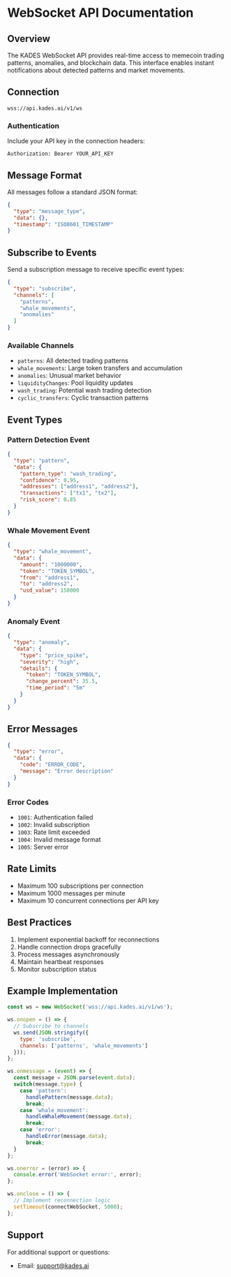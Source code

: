 # WebSocket API Documentation

## Overview
The KADES WebSocket API provides real-time access to memecoin trading patterns, anomalies, and blockchain data. This interface enables instant notifications about detected patterns and market movements.

## Connection
```
wss://api.kades.ai/v1/ws
```

### Authentication
Include your API key in the connection headers:
```
Authorization: Bearer YOUR_API_KEY
```

## Message Format
All messages follow a standard JSON format:

```json
{
  "type": "message_type",
  "data": {},
  "timestamp": "ISO8601_TIMESTAMP"
}
```

## Subscribe to Events
Send a subscription message to receive specific event types:

```json
{
  "type": "subscribe",
  "channels": [
    "patterns",
    "whale_movements",
    "anomalies"
  ]
}
```

### Available Channels
- `patterns`: All detected trading patterns
- `whale_movements`: Large token transfers and accumulation
- `anomalies`: Unusual market behavior
- `liquidityChanges`: Pool liquidity updates
- `wash_trading`: Potential wash trading detection
- `cyclic_transfers`: Cyclic transaction patterns

## Event Types

### Pattern Detection Event
```json
{
  "type": "pattern",
  "data": {
    "pattern_type": "wash_trading",
    "confidence": 0.95,
    "addresses": ["address1", "address2"],
    "transactions": ["tx1", "tx2"],
    "risk_score": 0.85
  }
}
```

### Whale Movement Event
```json
{
  "type": "whale_movement",
  "data": {
    "amount": "1000000",
    "token": "TOKEN_SYMBOL",
    "from": "address1",
    "to": "address2",
    "usd_value": 150000
  }
}
```

### Anomaly Event
```json
{
  "type": "anomaly",
  "data": {
    "type": "price_spike",
    "severity": "high",
    "details": {
      "token": "TOKEN_SYMBOL",
      "change_percent": 35.5,
      "time_period": "5m"
    }
  }
}
```

## Error Messages
```json
{
  "type": "error",
  "data": {
    "code": "ERROR_CODE",
    "message": "Error description"
  }
}
```

### Error Codes
- `1001`: Authentication failed
- `1002`: Invalid subscription
- `1003`: Rate limit exceeded
- `1004`: Invalid message format
- `1005`: Server error

## Rate Limits
- Maximum 100 subscriptions per connection
- Maximum 1000 messages per minute
- Maximum 10 concurrent connections per API key

## Best Practices
1. Implement exponential backoff for reconnections
2. Handle connection drops gracefully
3. Process messages asynchronously
4. Maintain heartbeat responses
5. Monitor subscription status

## Example Implementation

```javascript
const ws = new WebSocket('wss://api.kades.ai/v1/ws');

ws.onopen = () => {
  // Subscribe to channels
  ws.send(JSON.stringify({
    type: 'subscribe',
    channels: ['patterns', 'whale_movements']
  }));
};

ws.onmessage = (event) => {
  const message = JSON.parse(event.data);
  switch(message.type) {
    case 'pattern':
      handlePattern(message.data);
      break;
    case 'whale_movement':
      handleWhaleMovement(message.data);
      break;
    case 'error':
      handleError(message.data);
      break;
  }
};

ws.onerror = (error) => {
  console.error('WebSocket error:', error);
};

ws.onclose = () => {
  // Implement reconnection logic
  setTimeout(connectWebSocket, 5000);
};
```

## Support
For additional support or questions:
- Email: support@kades.ai